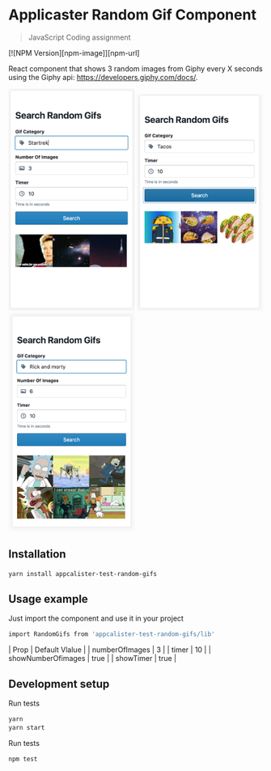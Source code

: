 # Applicaster Random Gif Component
> JavaScript Coding assignment

[![NPM Version][npm-image]][npm-url]

React component that shows 3 random images from Giphy every X seconds using the Giphy api: https://developers.giphy.com/docs/. 

<img src="readme-image-1.png" width="250"/> <img src="readme-image-2.png" width="250"/> <img src="readme-image-3.png" width="250"/> 

## Installation

```sh
yarn install appcalister-test-random-gifs
```

## Usage example

Just import the component and use it in your project

```sh
import RandomGifs from 'appcalister-test-random-gifs/lib'
```

| Prop               | Default Vlalue |
| numberOfImages     | 3              |
| timer              | 10             |
| showNumberOfimages | true           |
| showTimer          | true           |


## Development setup

Run tests
```sh
yarn
yarn start
```

Run tests
```sh
npm test
```

